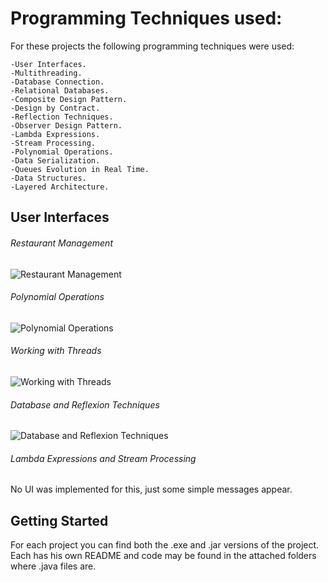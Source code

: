 # Programming Techniques used:
For these projects the following programming techniques were used:
```
-User Interfaces.
-Multithreading.
-Database Connection.
-Relational Databases.
-Composite Design Pattern.
-Design by Contract.
-Reflection Techniques.
-Observer Design Pattern.
-Lambda Expressions.
-Stream Processing.
-Polynomial Operations.
-Data Serialization.
-Queues Evolution in Real Time.
-Data Structures.
-Layered Architecture.
```

## User Interfaces
###### Restaurant Management
![Restaurant Management](https://user-images.githubusercontent.com/56603839/226354543-7c2efa7b-07d7-426f-8422-384ab74f4fcc.png)
###### Polynomial Operations
![Polynomial Operations](https://user-images.githubusercontent.com/56603839/226354592-98ea0f4a-8a38-49ad-a38c-717129bc2906.png)
###### Working with Threads
![Working with Threads](https://user-images.githubusercontent.com/56603839/226354672-69522edf-75a6-4613-a9e9-310a490e4bc1.png)
###### Database and Reflexion Techniques
![Database and Reflexion Techniques](https://user-images.githubusercontent.com/56603839/226354778-7bbdffb3-7479-403c-8f74-ed7b3ffcff10.png)
###### Lambda Expressions and Stream Processing
No UI was implemented for this, just some simple messages appear.

## Getting Started
For each project you can find both the .exe and .jar versions of the project.  
Each has his own README and code may be found in the attached folders where .java files are.
